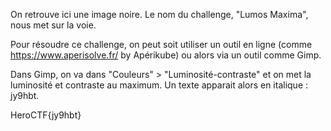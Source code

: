 On retrouve ici une image noire. Le nom du challenge, "Lumos Maxima", nous met sur la voie.

Pour résoudre ce challenge, on peut soit utiliser un outil en ligne (comme https://www.aperisolve.fr/ by Apérikube) ou alors via un outil comme Gimp.

Dans Gimp, on va dans "Couleurs" > "Luminosité-contraste" et on met la luminosité et contraste au maximum.
Un texte apparait alors en italique : jy9hbt.

HeroCTF{jy9hbt}
